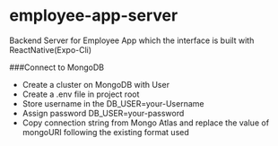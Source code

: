 # employee-app-server

Backend Server for Employee App which the interface is built with ReactNative(Expo-Cli)

###Connect to MongoDB

- Create a cluster on MongoDB with User
- Create a .env file in project root
- Store username in the DB_USER=your-Username
- Assign password DB_USER=your-password
- Copy connection string from Mongo Atlas and replace the value of mongoURI following the existing format used
